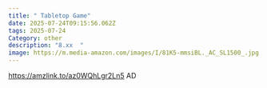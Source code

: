 ```yaml
---
title: " Tabletop Game"
date: 2025-07-24T09:15:56.062Z
tags: 2025-07-24
Category: other
description: "8.xx  "
image: https://m.media-amazon.com/images/I/81K5-mmsiBL._AC_SL1500_.jpg
---
```

https://amzlink.to/az0WQhLgr2Ln5
AD